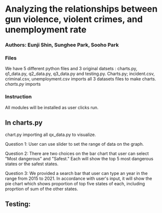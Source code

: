 # Analyzing the relationships between gun violence, violent crimes, and unemployment rate

### Authors: Eunji Shin, Sunghee Park, Sooho Park

### Files
We have 5 different python files and 3 original datsets : charts.py, q1_data.py, q2_data.py, q3_data.py and testing.py.
Charts.py; incident.csv, criminal.csv, unemployment.csv imports all 3 datasets files to make charts.
*charts.py* imports 

### Instruction
All modules will be installed as user clicks run. 

## In charts.py
chart.py importing all qx_data.py to visualize.

Question 1: User can use slider to set the range of data on the graph.

Question 2: There are two choices on the bar chart that user can select "Most dangerous" and "Safest."
            Each will show the top 5 most dangerous states or the safest states.

Question 3: We provided a search bar that user can type an year in the range from 2015 to 2021.
            In accordance with user's input, it will show the pie chart which shows proportion of top five states of each,                                                          including proprtion of sum of the other states.
            
## Testing:



